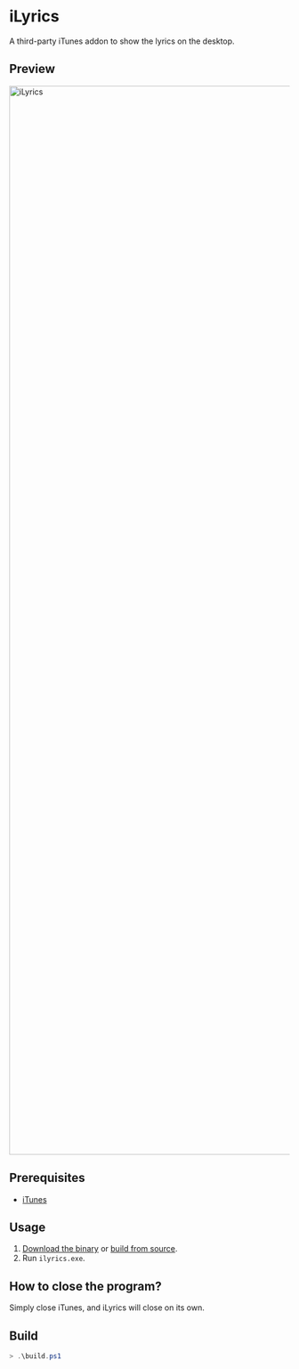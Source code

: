 # iLyrics

A third-party iTunes addon to show the lyrics on the desktop.

## Preview

<img width="1920" src="preview.png" alt="iLyrics" />

## Prerequisites

- [iTunes](https://www.microsoft.com/en-us/p/itunes/9pb2mz1zmb1s)

## Usage

1. [Download the binary](https://github.com/lujjjh/itunes-desktop-lyrics-windows/releases/latest) or [build from source](#build).
2. Run `ilyrics.exe`.

## How to close the program?

Simply close iTunes, and iLyrics will close on its own.

## Build

```powershell
> .\build.ps1
```

